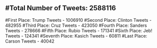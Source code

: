 #Total Number of Tweets: 2588116 
---
#First Place: Trump Tweets - 1006910
#Second Place: Clinton Tweets - 482955
#Third Place: Cruz Tweets - 423050
#Fourth Place: Sanders Tweets - 278666
#Fifth Place: Rubio Tweets - 171341
#Sixth Place: Jeb! Tweets - 124341
#Seventh Place: Kasich Tweets - 60811
#Last Place: Carson Tweets - 40042

